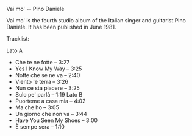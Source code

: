Vai mo' -- Pino Daniele

Vai mo' is the fourth studio album of the Italian singer and
guitarist Pino Daniele. It has been published in June 1981.

Tracklist:

Lato A
- Che te ne fotte – 3:27
- Yes I Know My Way – 3:25
- Notte che se ne va – 2:40
- Viento 'e terra – 3:26
- Nun ce sta piacere – 3:25
- Sulo pe' parlà – 1:19
Lato B
- Puorteme a casa mia – 4:02
- Ma che ho – 3:05
- Un giorno che non va – 3:44
- Have You Seen My Shoes – 3:00
- È sempe sera – 1:10